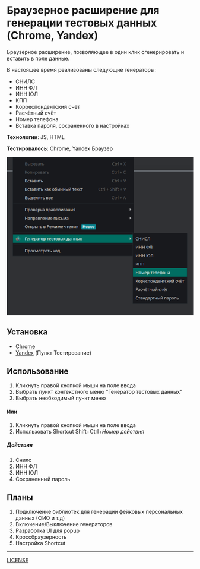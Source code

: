 # Браузерное расширение для генерации тестовых данных (Chrome, Yandex)

Браузерное расширение, позволяющее в один клик сгенерировать и  вставить в поле данные.

В настоящее время реализованы следующие генераторы:
- СНИЛС
- ИНН ФЛ
- ИНН ЮЛ
- КПП
- Корреспондентский счёт 
- Расчётный счёт
- Номер телефона
- Вставка пароля, сохраненного в настройках

**Технологии**: JS, HTML

**Тестировалось**: Chrome, Yandex Браузер

![](demo.png)

## Установка

- [Chrome](https://developer.chrome.com/docs/extensions/get-started/tutorial/hello-world#load-unpacked)
- [Yandex](https://yandex.ru/support/browser-mobile-android-phone/personal-settings/extensions.html) (Пункт Тестирование)

## Использование

1. Кликнуть правой кнопкой мыши на поле ввода
2. Выбрать пункт контекстного меню "Генератор тестовых данных"
3. Выбрать необходимый пункт меню

#### Или

1. Кликнуть правой кнопкой мыши на поле ввода
2. Использовать Shortcut Shift+Ctrl+*Номер действия*

##### Действия
1. Снилс
2. ИНН ФЛ
3. ИНН ЮЛ
4. Сохраненный пароль

## Планы

1. Подключение библиотек для генерации фейковых персональных данных (ФИО и т.д)
2. Включение/Выключение генераторов
3. Разработка UI для popup
4. Кроссбраузерность
5. Настройка Shortcut
----

[LICENSE](LICENSE)
